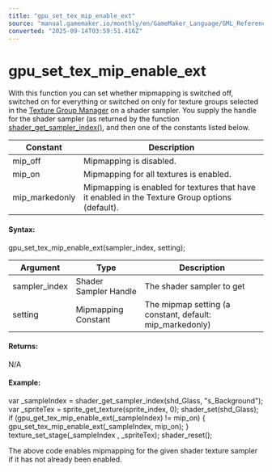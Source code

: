 ```yaml
---
title: "gpu_set_tex_mip_enable_ext"
source: "manual.gamemaker.io/monthly/en/GameMaker_Language/GML_Reference/Drawing/Mipmapping/gpu_set_tex_mip_enable_ext.htm"
converted: "2025-09-14T03:59:51.416Z"
---
```


# gpu\_set\_tex\_mip\_enable\_ext

With this function you can set whether mipmapping is switched off, switched on for everything or switched on only for texture groups selected in the [Texture Group Manager](../../../../Settings/Texture_Groups.md) on a shader sampler. You supply the handle for the shader sampler (as returned by the function [shader\_get\_sampler\_index()](../../Asset_Management/Shaders/shader_get_sampler_index.md), and then one of the constants listed below.

| Constant | Description |
| --- | --- |
| mip_off | Mipmapping is disabled. |
| mip_on | Mipmapping for all textures is enabled. |
| mip_markedonly | Mipmapping is enabled for textures that have it enabled in the Texture Group options (default). |

#### Syntax:

gpu\_set\_tex\_mip\_enable\_ext(sampler\_index, setting);

| Argument | Type | Description |
| --- | --- | --- |
| sampler_index | Shader Sampler Handle | The shader sampler to get |
| setting | Mipmapping Constant | The mipmap setting (a constant, default: mip_markedonly) |

#### Returns:

N/A

#### Example:

var \_sampleIndex = shader\_get\_sampler\_index(shd\_Glass, "s\_Background");
var \_spriteTex = sprite\_get\_texture(sprite\_index, 0);
shader\_set(shd\_Glass);
if (gpu\_get\_tex\_mip\_enable\_ext(\_sampleIndex) != mip\_on)
{
    gpu\_set\_tex\_mip\_enable\_ext(\_sampleIndex, mip\_on);
}
texture\_set\_stage(\_sampleIndex , \_spriteTex);
shader\_reset();

The above code enables mipmapping for the given shader texture sampler if it has not already been enabled.